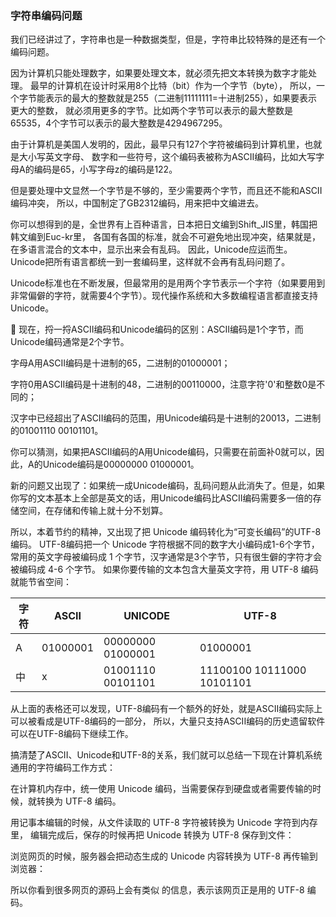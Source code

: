 ### 字符串编码问题
我们已经讲过了，字符串也是一种数据类型，但是，字符串比较特殊的是还有一个编码问题。

因为计算机只能处理数字，如果要处理文本，就必须先把文本转换为数字才能处理。
最早的计算机在设计时采用8个比特（bit）作为一个字节（byte），
所以，一个字节能表示的最大的整数就是255（二进制11111111=十进制255），如果要表示更大的整数，
就必须用更多的字节。比如两个字节可以表示的最大整数是65535，4个字节可以表示的最大整数是4294967295。

由于计算机是美国人发明的，因此，最早只有127个字符被编码到计算机里，也就是大小写英文字母、
数字和一些符号，这个编码表被称为ASCII编码，比如大写字母A的编码是65，小写字母z的编码是122。

但是要处理中文显然一个字节是不够的，至少需要两个字节，而且还不能和ASCII编码冲突，
所以，中国制定了GB2312编码，用来把中文编进去。

你可以想得到的是，全世界有上百种语言，日本把日文编到Shift_JIS里，韩国把韩文编到Euc-kr里，
各国有各国的标准，就会不可避免地出现冲突，结果就是，在多语言混合的文本中，显示出来会有乱码。
因此，Unicode应运而生。Unicode把所有语言都统一到一套编码里，这样就不会再有乱码问题了。

Unicode标准也在不断发展，但最常用的是用两个字节表示一个字符（如果要用到非常偏僻的字符，就需要4个字节）。现代操作系统和大多数编程语言都直接支持Unicode。

🚩 现在，捋一捋ASCII编码和Unicode编码的区别：ASCII编码是1个字节，而Unicode编码通常是2个字节。

字母A用ASCII编码是十进制的65，二进制的01000001；

字符0用ASCII编码是十进制的48，二进制的00110000，注意字符'0'和整数0是不同的；

汉字中已经超出了ASCII编码的范围，用Unicode编码是十进制的20013，二进制的01001110 00101101。

你可以猜测，如果把ASCII编码的A用Unicode编码，只需要在前面补0就可以，因此，A的Unicode编码是00000000 01000001。

新的问题又出现了：如果统一成Unicode编码，乱码问题从此消失了。但是，如果你写的文本基本上全部是英文的话，用Unicode编码比ASCII编码需要多一倍的存储空间，在存储和传输上就十分不划算。

所以，本着节约的精神，又出现了把 Unicode 编码转化为“可变长编码”的UTF-8编码。
UTF-8编码把一个 Unicode 字符根据不同的数字大小编码成1-6个字节，
常用的英文字母被编码成 1 个字节，汉字通常是3个字节，只有很生僻的字符才会被编码成 4-6 个字节。
如果你要传输的文本包含大量英文字符，用 UTF-8 编码就能节省空间：

|字符|ASCII|UNICODE|UTF-8|
|  ----  | ----  | ----  | ----  |
|A|01000001|00000000 01000001|01000001|
|中|x|01001110 00101101|11100100 10111000 10101101|

从上面的表格还可以发现，UTF-8编码有一个额外的好处，就是ASCII编码实际上可以被看成是UTF-8编码的一部分，
所以，大量只支持ASCII编码的历史遗留软件可以在UTF-8编码下继续工作。

搞清楚了ASCII、Unicode和UTF-8的关系，我们就可以总结一下现在计算机系统通用的字符编码工作方式：

在计算机内存中，统一使用 Unicode 编码，当需要保存到硬盘或者需要传输的时候，就转换为 UTF-8 编码。

用记事本编辑的时候，从文件读取的 UTF-8 字符被转换为 Unicode 字符到内存里，
编辑完成后，保存的时候再把 Unicode 转换为 UTF-8 保存到文件：

浏览网页的时候，服务器会把动态生成的 Unicode 内容转换为 UTF-8 再传输到浏览器：

所以你看到很多网页的源码上会有类似 <meta charset="UTF-8" /> 的信息，表示该网页正是用的 UTF-8 编码。